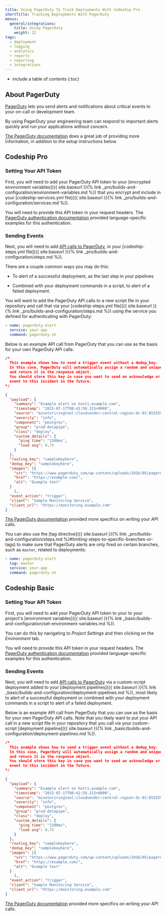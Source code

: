 ```yaml
---
title: Using PagerDuty To Track Deployments With Codeship Pro
shortTitle: Tracking Deployments With PagerDuty
menus:
  general/integrations:
    title: Using PagerDuty
    weight: 12
tags:
  - deployment
  - logging
  - analytics
  - reports
  - reporting
  - integrations
---
```


* include a table of contents
{:toc}

## About PagerDuty

[PagerDuty](https://www.pagerduty.com) lets you send alerts and notifications about critical events to your on-call or development team.

By using PagerDuty your engineering team can respond to important alerts quickly and run your applications without concern.

[The PagerDuty documentation](https://v2.developer.pagerduty.com/docs) does a great job of providing more information, in addition to the setup instructions below.

## Codeship Pro

### Setting Your API Token

First, you will need to add your PagerDuty API token to your [encrypted environment variables]({{ site.baseurl }}{% link _pro/builds-and-configuration/environment-variables.md %}) that you encrypt and include in your [codeship-services.yml file]({{ site.baseurl }}{% link _pro/builds-and-configuration/services.md %}).

You will need to provide this API token in your request headers. The [PagerDuty authentication documentation](https://v2.developer.pagerduty.com/docs/authentication) provided language-specific examples for this authentication.

### Sending Events

Next, you will need to add [API calls to PagerDuty](https://v2.developer.pagerduty.com/docs/send-an-event-events-api-v2), in your [codeship-steps.yml file]({{ site.baseurl }}{% link _pro/builds-and-configuration/steps.md %}).

There are a couple common ways you may do this:

- To alert of a successful deployment, as the last step in your pipelines

- Combined with your deployment commands in a script, to alert of a failed deployment.

You will want to add the PagerDuty API calls to a new script file in your repository and call that via your [codeship-steps.yml file]({{ site.baseurl }}{% link _pro/builds-and-configuration/steps.md %}) using the service you defined for authenticating with PagerDuty:

```yaml
- name: pagerduty-alert
  service: your-app
  command: pagerduty.sh
```

Below is an example API call from PagerDuty that you can use as the basis for your own PagerDuty API calls:

```json
/*
  This example shows how to send a trigger event without a dedup_key.
  In this case, PagerDuty will automatically assign a random and unique key
  and return it in the response object.
  You should store this key in case you want to send an acknowledge or resolve
  event to this incident in the future.
*/

{
  "payload": {
    "summary": "Example alert on host1.example.com",
    "timestamp": "2015-07-17T08:42:58.315+0000",
    "source": "minotoriringtool:cloudvendor:central-region-dc-01:852559987:cluster/api-stats-prod-003",
    "severity": "info",
    "component": "postgres",
    "group": "prod-datapipe",
    "class": "deploy",
    "custom_details": {
      "ping time": "1500ms",
      "load avg": 0.75
    }
  },
  "routing_key": "samplekeyhere",
  "dedup_key": "samplekeyhere",
  "images": [{
  	"src": "https://www.pagerduty.com/wp-content/uploads/2016/05/pagerduty-logo-green.png",
  	"href": "https://example.com/",
  	"alt": "Example text"
  }
  	],
  "event_action": "trigger",
  "client": "Sample Monitoring Service",
  "client_url": "https://monitoring.example.com"
}
```

[The PagerDuty documentation](https://v2.developer.pagerduty.com/docs) provided more specifics on writing your API calls.

You can also use the [tag directive]({{ site.baseurl }}{% link _pro/builds-and-configuration/steps.md %}#limiting-steps-to-specific-branches-or-tags) to make sure that PagerDuty alerts are only fired on certain branches, such as `master`, related to deployments:

```yaml
- name: pagerduty-alert
  tag: master
  service: your-app
  command: pagerduty.sh
```

## Codeship Basic

### Setting Your API Token

First, you will need to add your PagerDuty API token to your to your project's [environment variables]({{ site.baseurl }}{% link _basic/builds-and-configuration/set-environment-variables.md %}).

You can do this by navigating to _Project Settings_ and then clicking on the _Environment_ tab.

You will need to provide this API token in your request headers. The [PagerDuty authentication documentation](https://v2.developer.pagerduty.com/docs/authentication) provided language-specific examples for this authentication.

### Sending Events

Next, you will need to add [API calls to PagerDuty](https://v2.developer.pagerduty.com/docs/send-an-event-events-api-v2) via a custom-script deployment added to your [deployment pipelines]({{ site.baseurl }}{% link _basic/builds-and-configuration/deployment-pipelines.md %}), most likely to alert of a successful deployment or combined with your deployment commands in a script to alert of a failed deployment.

Below is an example API call from PagerDuty that you can use as the basis for your own PagerDuty API calls. Note that you likely want to put your API call in a new script file in your repository that you call via your custom-script [deployment pipeline]({{ site.baseurl }}{% link _basic/builds-and-configuration/deployment-pipelines.md %}).

```json
/*
  This example shows how to send a trigger event without a dedup_key.
  In this case, PagerDuty will automatically assign a random and unique key
  and return it in the response object.
  You should store this key in case you want to send an acknowledge or resolve
  event to this incident in the future.
*/

{
  "payload": {
    "summary": "Example alert on host1.example.com",
    "timestamp": "2015-07-17T08:42:58.315+0000",
    "source": "minotoriringtool:cloudvendor:central-region-dc-01:852559987:cluster/api-stats-prod-003",
    "severity": "info",
    "component": "postgres",
    "group": "prod-datapipe",
    "class": "deploy",
    "custom_details": {
      "ping time": "1500ms",
      "load avg": 0.75
    }
  },
  "routing_key": "samplekeyhere",
  "dedup_key": "samplekeyhere",
  "images": [{
  	"src": "https://www.pagerduty.com/wp-content/uploads/2016/05/pagerduty-logo-green.png",
  	"href": "https://example.com/",
  	"alt": "Example text"
  }
  	],
  "event_action": "trigger",
  "client": "Sample Monitoring Service",
  "client_url": "https://monitoring.example.com"
}
```

[The PagerDuty documentation](https://v2.developer.pagerduty.com/docs) provided more specifics on writing your API calls.
